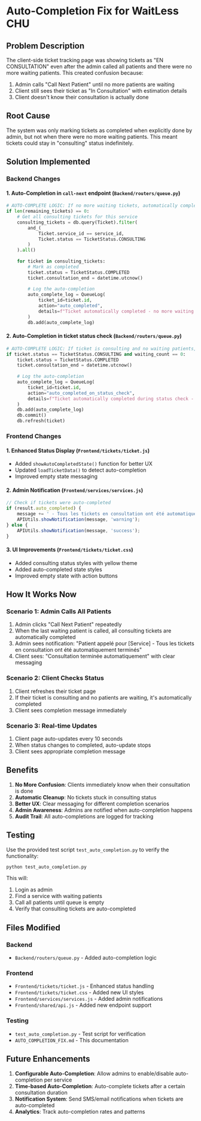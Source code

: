 # Auto-Completion Fix for WaitLess CHU

## Problem Description

The client-side ticket tracking page was showing tickets as "EN CONSULTATION" even after the admin called all patients and there were no more waiting patients. This created confusion because:

1. Admin calls "Call Next Patient" until no more patients are waiting
2. Client still sees their ticket as "In Consultation" with estimation details
3. Client doesn't know their consultation is actually done

## Root Cause

The system was only marking tickets as completed when explicitly done by admin, but not when there were no more waiting patients. This meant tickets could stay in "consulting" status indefinitely.

## Solution Implemented

### Backend Changes

#### 1. Auto-Completion in `call-next` endpoint (`Backend/routers/queue.py`)

```python
# AUTO-COMPLETE LOGIC: If no more waiting tickets, automatically complete all consulting tickets
if len(remaining_tickets) == 0:
    # Get all consulting tickets for this service
    consulting_tickets = db.query(Ticket).filter(
        and_(
            Ticket.service_id == service_id,
            Ticket.status == TicketStatus.CONSULTING
        )
    ).all()
    
    for ticket in consulting_tickets:
        # Mark as completed
        ticket.status = TicketStatus.COMPLETED
        ticket.consultation_end = datetime.utcnow()
        
        # Log the auto-completion
        auto_complete_log = QueueLog(
            ticket_id=ticket.id,
            action="auto_completed",
            details=f"Ticket automatically completed - no more waiting patients"
        )
        db.add(auto_complete_log)
```

#### 2. Auto-Completion in ticket status check (`Backend/routers/queue.py`)

```python
# AUTO-COMPLETE LOGIC: If ticket is consulting and no waiting patients, auto-complete it
if ticket.status == TicketStatus.CONSULTING and waiting_count == 0:
    ticket.status = TicketStatus.COMPLETED
    ticket.consultation_end = datetime.utcnow()
    
    # Log the auto-completion
    auto_complete_log = QueueLog(
        ticket_id=ticket.id,
        action="auto_completed_on_status_check",
        details=f"Ticket automatically completed during status check - no waiting patients"
    )
    db.add(auto_complete_log)
    db.commit()
    db.refresh(ticket)
```

### Frontend Changes

#### 1. Enhanced Status Display (`Frontend/tickets/ticket.js`)

- Added `showAutoCompletedState()` function for better UX
- Updated `loadTicketData()` to detect auto-completion
- Improved empty state messaging

#### 2. Admin Notification (`Frontend/services/services.js`)

```javascript
// Check if tickets were auto-completed
if (result.auto_completed) {
    message += ' - Tous les tickets en consultation ont été automatiquement terminés';
    APIUtils.showNotification(message, 'warning');
} else {
    APIUtils.showNotification(message, 'success');
}
```

#### 3. UI Improvements (`Frontend/tickets/ticket.css`)

- Added consulting status styles with yellow theme
- Added auto-completed state styles
- Improved empty state with action buttons

## How It Works Now

### Scenario 1: Admin Calls All Patients
1. Admin clicks "Call Next Patient" repeatedly
2. When the last waiting patient is called, all consulting tickets are automatically completed
3. Admin sees notification: "Patient appelé pour [Service] - Tous les tickets en consultation ont été automatiquement terminés"
4. Client sees: "Consultation terminée automatiquement" with clear messaging

### Scenario 2: Client Checks Status
1. Client refreshes their ticket page
2. If their ticket is consulting and no patients are waiting, it's automatically completed
3. Client sees completion message immediately

### Scenario 3: Real-time Updates
1. Client page auto-updates every 10 seconds
2. When status changes to completed, auto-update stops
3. Client sees appropriate completion message

## Benefits

1. **No More Confusion**: Clients immediately know when their consultation is done
2. **Automatic Cleanup**: No tickets stuck in consulting status
3. **Better UX**: Clear messaging for different completion scenarios
4. **Admin Awareness**: Admins are notified when auto-completion happens
5. **Audit Trail**: All auto-completions are logged for tracking

## Testing

Use the provided test script `test_auto_completion.py` to verify the functionality:

```bash
python test_auto_completion.py
```

This will:
1. Login as admin
2. Find a service with waiting patients
3. Call all patients until queue is empty
4. Verify that consulting tickets are auto-completed

## Files Modified

### Backend
- `Backend/routers/queue.py` - Added auto-completion logic

### Frontend
- `Frontend/tickets/ticket.js` - Enhanced status handling
- `Frontend/tickets/ticket.css` - Added new UI styles
- `Frontend/services/services.js` - Added admin notifications
- `Frontend/shared/api.js` - Added new endpoint support

### Testing
- `test_auto_completion.py` - Test script for verification
- `AUTO_COMPLETION_FIX.md` - This documentation

## Future Enhancements

1. **Configurable Auto-Completion**: Allow admins to enable/disable auto-completion per service
2. **Time-based Auto-Completion**: Auto-complete tickets after a certain consultation duration
3. **Notification System**: Send SMS/email notifications when tickets are auto-completed
4. **Analytics**: Track auto-completion rates and patterns 